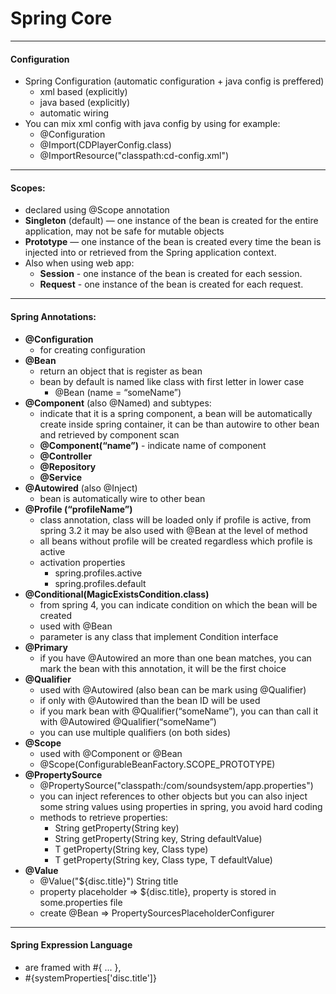 # Spring Core
---

#### Configuration
* Spring Configuration (automatic configuration + java config is preffered)
  * xml based (explicitly)
  * java based (explicitly)
  * automatic wiring
* You can mix xml config with java config by using for example:
  * @Configuration
  * @Import(CDPlayerConfig.class)
  * @ImportResource("classpath:cd-config.xml")

---

#### Scopes: 
  * declared using @Scope annotation
  * __Singleton__ (default) — one instance of the bean is created for the entire application, may not be safe for mutable objects
  * __Prototype__ — one instance of the bean is created every time the bean is injected into or retrieved from the Spring application context.
  * Also when using web app:
    * __Session__ - one instance of the bean is created for each session.
    * __Request__ - one instance of the bean is created for each request.

---

#### Spring Annotations:
  * __@Configuration__
    * for creating configuration
  * __@Bean__
    * return an object that is register as bean 
    * bean by default is named like class with first letter in lower case
      * @Bean (name = “someName”)
  * __@Component__ (also @Named) and subtypes:
    * indicate that it is a spring component, a bean will be automatically create inside spring container, it can be than autowire to other bean and retrieved by component scan
    * __@Component(“name”)__ - indicate name of component
    * __@Controller__
    * __@Repository__
    * __@Service__
  * __@Autowired__ (also @Inject)
    * bean is automatically wire to other bean
  * __@Profile (“profileName”)__ 
    * class annotation, class will be loaded only if profile is active, from spring 3.2 it may be also used with @Bean at the level of method
    * all beans without profile will be created regardless which profile is active
    * activation properties
      * spring.profiles.active
      * spring.profiles.default
  * __@Conditional(MagicExistsCondition.class)__
    * from spring 4, you can indicate condition on which the bean will be created
    * used with @Bean
    * parameter is any class that implement Condition interface
  * __@Primary__
    * if you have @Autowired an more than one bean matches, you can mark the bean with this annotation, it will be the first choice
  * __@Qualifier__
    * used with @Autowired (also bean can be mark using @Qualifier)
    * if only with @Autowired than the bean ID will be used
    * if you mark bean with @Qualifier(“someName”), you can than call it with @Autowired @Qualifier(“someName”)
    * you can use multiple qualifiers (on both sides)
  * __@Scope__
    * used with @Component or @Bean
    * @Scope(ConfigurableBeanFactory.SCOPE_PROTOTYPE)
  * __@PropertySource__
    * @PropertySource("classpath:/com/soundsystem/app.properties")
    * you can inject references to other objects but you can also inject some string values using properties in spring, you avoid hard coding
    * methods to retrieve properties:
      * String getProperty(String key)
      * String getProperty(String key, String defaultValue)
      * T getProperty(String key, Class<T> type)
      * T getProperty(String key, Class<T> type, T defaultValue)
  * __@Value__
    * @Value("${disc.title}") String title
    * property placeholder => ${disc.title}, property is stored in some.properties file
    * create @Bean => PropertySourcesPlaceholderConfigurer

---

#### Spring Expression Language
  * are framed with #{ ... },
  * #{systemProperties['disc.title']}




